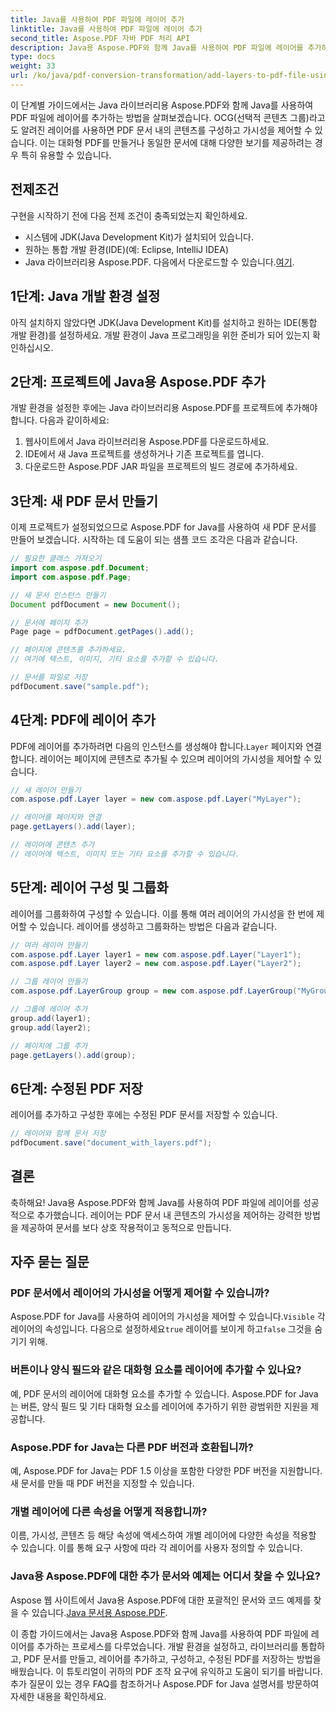 ```yaml
---
title: Java를 사용하여 PDF 파일에 레이어 추가
linktitle: Java를 사용하여 PDF 파일에 레이어 추가
second_title: Aspose.PDF 자바 PDF 처리 API
description: Java용 Aspose.PDF와 함께 Java를 사용하여 PDF 파일에 레이어를 추가하는 방법을 알아보세요. 이 단계별 가이드에는 소스 코드가 포함되어 있으며 PDF 조작을 쉽게 다룹니다.
type: docs
weight: 33
url: /ko/java/pdf-conversion-transformation/add-layers-to-pdf-file-using-java/
---
```

이 단계별 가이드에서는 Java 라이브러리용 Aspose.PDF와 함께 Java를 사용하여 PDF 파일에 레이어를 추가하는 방법을 살펴보겠습니다. OCG(선택적 콘텐츠 그룹)라고도 알려진 레이어를 사용하면 PDF 문서 내의 콘텐츠를 구성하고 가시성을 제어할 수 있습니다. 이는 대화형 PDF를 만들거나 동일한 문서에 대해 다양한 보기를 제공하려는 경우 특히 유용할 수 있습니다.

## 전제조건
구현을 시작하기 전에 다음 전제 조건이 충족되었는지 확인하세요.

- 시스템에 JDK(Java Development Kit)가 설치되어 있습니다.
- 원하는 통합 개발 환경(IDE)(예: Eclipse, IntelliJ IDEA)
-  Java 라이브러리용 Aspose.PDF. 다음에서 다운로드할 수 있습니다.[여기](https://releases.aspose.com/pdf/java/).

## 1단계: Java 개발 환경 설정
아직 설치하지 않았다면 JDK(Java Development Kit)를 설치하고 원하는 IDE(통합 개발 환경)를 설정하세요. 개발 환경이 Java 프로그래밍을 위한 준비가 되어 있는지 확인하십시오.

## 2단계: 프로젝트에 Java용 Aspose.PDF 추가
개발 환경을 설정한 후에는 Java 라이브러리용 Aspose.PDF를 프로젝트에 추가해야 합니다. 다음과 같이하세요:

1. 웹사이트에서 Java 라이브러리용 Aspose.PDF를 다운로드하세요.
2. IDE에서 새 Java 프로젝트를 생성하거나 기존 프로젝트를 엽니다.
3. 다운로드한 Aspose.PDF JAR 파일을 프로젝트의 빌드 경로에 추가하세요.

## 3단계: 새 PDF 문서 만들기
이제 프로젝트가 설정되었으므로 Aspose.PDF for Java를 사용하여 새 PDF 문서를 만들어 보겠습니다. 시작하는 데 도움이 되는 샘플 코드 조각은 다음과 같습니다.

```java
// 필요한 클래스 가져오기
import com.aspose.pdf.Document;
import com.aspose.pdf.Page;

// 새 문서 인스턴스 만들기
Document pdfDocument = new Document();

// 문서에 페이지 추가
Page page = pdfDocument.getPages().add();

// 페이지에 콘텐츠를 추가하세요.
// 여기에 텍스트, 이미지, 기타 요소를 추가할 수 있습니다.

// 문서를 파일로 저장
pdfDocument.save("sample.pdf");
```

## 4단계: PDF에 레이어 추가
 PDF에 레이어를 추가하려면 다음의 인스턴스를 생성해야 합니다.`Layer` 페이지와 연결합니다. 레이어는 페이지에 콘텐츠로 추가될 수 있으며 레이어의 가시성을 제어할 수 있습니다.

```java
// 새 레이어 만들기
com.aspose.pdf.Layer layer = new com.aspose.pdf.Layer("MyLayer");

// 레이어를 페이지와 연결
page.getLayers().add(layer);

// 레이어에 콘텐츠 추가
// 레이어에 텍스트, 이미지 또는 기타 요소를 추가할 수 있습니다.
```

## 5단계: 레이어 구성 및 그룹화
레이어를 그룹화하여 구성할 수 있습니다. 이를 통해 여러 레이어의 가시성을 한 번에 제어할 수 있습니다. 레이어를 생성하고 그룹화하는 방법은 다음과 같습니다.

```java
// 여러 레이어 만들기
com.aspose.pdf.Layer layer1 = new com.aspose.pdf.Layer("Layer1");
com.aspose.pdf.Layer layer2 = new com.aspose.pdf.Layer("Layer2");

// 그룹 레이어 만들기
com.aspose.pdf.LayerGroup group = new com.aspose.pdf.LayerGroup("MyGroup");

// 그룹에 레이어 추가
group.add(layer1);
group.add(layer2);

// 페이지에 그룹 추가
page.getLayers().add(group);
```

## 6단계: 수정된 PDF 저장
레이어를 추가하고 구성한 후에는 수정된 PDF 문서를 저장할 수 있습니다.

```java
// 레이어와 함께 문서 저장
pdfDocument.save("document_with_layers.pdf");
```

## 결론
축하해요! Java용 Aspose.PDF와 함께 Java를 사용하여 PDF 파일에 레이어를 성공적으로 추가했습니다. 레이어는 PDF 문서 내 콘텐츠의 가시성을 제어하는 강력한 방법을 제공하여 문서를 보다 상호 작용적이고 동적으로 만듭니다.

## 자주 묻는 질문

### PDF 문서에서 레이어의 가시성을 어떻게 제어할 수 있습니까?
 Aspose.PDF for Java를 사용하여 레이어의 가시성을 제어할 수 있습니다.`Visible` 각 레이어의 속성입니다. 다음으로 설정하세요`true` 레이어를 보이게 하고`false` 그것을 숨기기 위해.

### 버튼이나 양식 필드와 같은 대화형 요소를 레이어에 추가할 수 있나요?
예, PDF 문서의 레이어에 대화형 요소를 추가할 수 있습니다. Aspose.PDF for Java는 버튼, 양식 필드 및 기타 대화형 요소를 레이어에 추가하기 위한 광범위한 지원을 제공합니다.

### Aspose.PDF for Java는 다른 PDF 버전과 호환됩니까?
예, Aspose.PDF for Java는 PDF 1.5 이상을 포함한 다양한 PDF 버전을 지원합니다. 새 문서를 만들 때 PDF 버전을 지정할 수 있습니다.

### 개별 레이어에 다른 속성을 어떻게 적용합니까?
이름, 가시성, 콘텐츠 등 해당 속성에 액세스하여 개별 레이어에 다양한 속성을 적용할 수 있습니다. 이를 통해 요구 사항에 따라 각 레이어를 사용자 정의할 수 있습니다.

### Java용 Aspose.PDF에 대한 추가 문서와 예제는 어디서 찾을 수 있나요?
 Aspose 웹 사이트에서 Java용 Aspose.PDF에 대한 포괄적인 문서와 코드 예제를 찾을 수 있습니다.[Java 문서용 Aspose.PDF](https://reference.aspose.com/pdf/java/).


이 종합 가이드에서는 Java용 Aspose.PDF와 함께 Java를 사용하여 PDF 파일에 레이어를 추가하는 프로세스를 다루었습니다. 개발 환경을 설정하고, 라이브러리를 통합하고, PDF 문서를 만들고, 레이어를 추가하고, 구성하고, 수정된 PDF를 저장하는 방법을 배웠습니다. 이 튜토리얼이 귀하의 PDF 조작 요구에 유익하고 도움이 되기를 바랍니다. 추가 질문이 있는 경우 FAQ를 참조하거나 Aspose.PDF for Java 설명서를 방문하여 자세한 내용을 확인하세요.